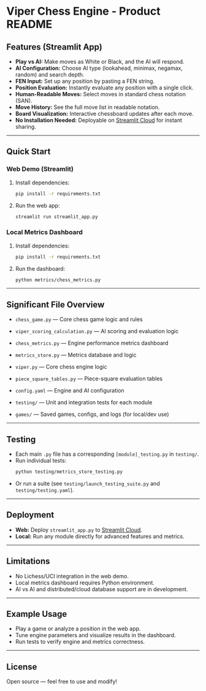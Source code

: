 # Viper Chess Engine - Product README

## Features (Streamlit App)

- **Play vs AI:** Make moves as White or Black, and the AI will respond.
- **AI Configuration:** Choose AI type (lookahead, minimax, negamax, random) and search depth.
- **FEN Input:** Set up any position by pasting a FEN string.
- **Position Evaluation:** Instantly evaluate any position with a single click.
- **Human-Readable Moves:** Select moves in standard chess notation (SAN).
- **Move History:** See the full move list in readable notation.
- **Board Visualization:** Interactive chessboard updates after each move.
- **No Installation Needed:** Deployable on [Streamlit Cloud](https://streamlit.io/cloud) for instant sharing.

---

## Quick Start

### Web Demo (Streamlit)

1. Install dependencies:
    ```bash
    pip install -r requirements.txt
    ```
2. Run the web app:
    ```bash
    streamlit run streamlit_app.py
    ```

### Local Metrics Dashboard

1. Install dependencies:
    ```bash
    pip install -r requirements.txt
    ```
2. Run the dashboard:
    ```bash
    python metrics/chess_metrics.py
    ```

---

## Significant File Overview

- `chess_game.py` — Core chess game logic and rules
- `viper_scoring_calculation.py` — AI scoring and evaluation logic
- `chess_metrics.py` — Engine performance metrics dashboard
- `metrics_store.py` — Metrics database and logic
- `viper.py` — Core chess engine logic
- `piece_square_tables.py` — Piece-square evaluation tables

- `config.yaml` — Engine and AI configuration
- `testing/` — Unit and integration tests for each module
- `games/` — Saved games, configs, and logs (for local/dev use)

---

## Testing

- Each main `.py` file has a corresponding `[module]_testing.py` in `testing/`.
- Run individual tests:
    ```bash
    python testing/metrics_store_testing.py
    ```
- Or run a suite (see `testing/launch_testing_suite.py` and `testing/testing.yaml`).

---

## Deployment

- **Web:** Deploy `streamlit_app.py` to [Streamlit Cloud](https://streamlit.io/cloud).
- **Local:** Run any module directly for advanced features and metrics.

---

## Limitations

- No Lichess/UCI integration in the web demo.
- Local metrics dashboard requires Python environment.
- AI vs AI and distributed/cloud database support are in development.

---

## Example Usage

- Play a game or analyze a position in the web app.
- Tune engine parameters and visualize results in the dashboard.
- Run tests to verify engine and metrics correctness.

---

## License

Open source — feel free to use and modify!
